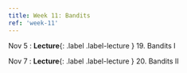 ```yaml
---
title: Week 11: Bandits
ref: 'week-11'
---
```


Nov 5
: **Lecture**{: .label .label-lecture } 19. Bandits I

Nov 7
: **Lecture**{: .label .label-lecture } 20. Bandits II
